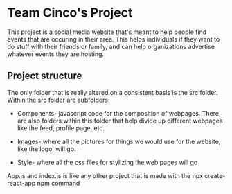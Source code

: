 # Team Cinco's Project
This project is a social media website that's meant to help people find events that are occuring in their area. This helps individuals if they want to do stuff with their friends or family, and can help organizations advertise whatever events they are hosting.

## Project structure
The only folder that is really altered on a consistent basis is the src folder. Within the src folder are subfolders:

* Components- javascript code for the composition of webpages. There are also folders within this folder that help divide up different webpages like the feed, profile page, etc.

* Images- where all the pictures for things we would use for the website, like the logo, will go.

* Style- where all the css files for stylizing the web pages will go

App.js and index.js is like any other project that is made with the npx create-react-app npm command